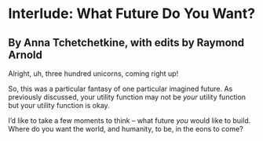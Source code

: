 # Interlude: What Future Do You Want?
## By Anna Tchetchetkine, with edits by Raymond Arnold

Alright, uh, three hundred unicorns, coming right up! 

So, this was a particular fantasy of one particular imagined future. As previously discussed, your utility function may not be _your_ utility function but your utility function is okay. 

I’d like to take a few moments to think – what future _you_ would like to build. Where do you want the world, and humanity, to be, in the eons to come?